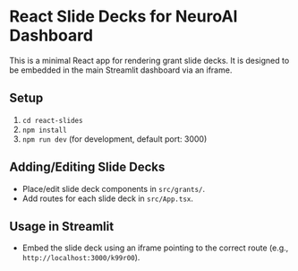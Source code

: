 # React Slide Decks for NeuroAI Dashboard

This is a minimal React app for rendering grant slide decks. It is designed to be embedded in the main Streamlit dashboard via an iframe.

## Setup

1. `cd react-slides`
2. `npm install`
3. `npm run dev` (for development, default port: 3000)

## Adding/Editing Slide Decks

- Place/edit slide deck components in `src/grants/`.
- Add routes for each slide deck in `src/App.tsx`.

## Usage in Streamlit

- Embed the slide deck using an iframe pointing to the correct route (e.g., `http://localhost:3000/k99r00`).
